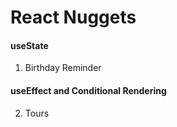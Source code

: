 # React Nuggets

#### useState

1. Birthday Reminder

#### useEffect and Conditional Rendering

2. Tours
